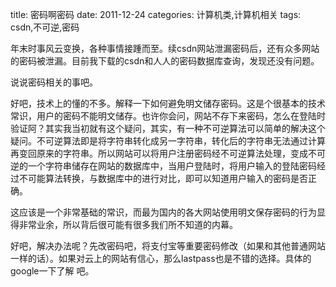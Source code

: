 title: 密码啊密码
date: 2011-12-24
categories: 计算机类,计算机相关
tags: csdn,不可逆,密码

年末时事风云变换，各种事情接踵而至。续csdn网站泄漏密码后，还有众多网站的密码被泄漏。目前我下载的csdn和人人的密码数据库查询，发现还没有问题。

说说密码相关的事吧。

好吧，技术上的懂的不多。解释一下如何避免明文储存密码。这是个很基本的技术常识，用户的密码不能明文储存。也许你会问，网站不存下来密码，怎么在登陆时验证阿？其实我当初就有这个疑问，其实，有一种不可逆算法可以简单的解决这个疑问。不可逆算法即是将字符串转化成另一字符串，转化后的字符串无法通过计算再变回原来的字符串。所以网站可以将用户注册密码经不可逆算法处理，变成不可逆的一个字符串储存在网站的数据库中，当用户登陆时，将用户输入的登陆密码经过不可能算法转换，与数据库中的进行对比，即可以知道用户输入的密码是否正确。

这应该是一个非常基础的常识，而最为国内的各大网站使用明文保存密码的行为显得非常业余，所以背后很可能有很多我们所不知道的内幕。

好吧，解决办法呢？先改密码吧，将支付宝等重要密码修改（如果和其他普通网站一样的话）。如果对云上的网站有信心，那么lastpass也是不错的选择。具体的google一下了解 吧。
